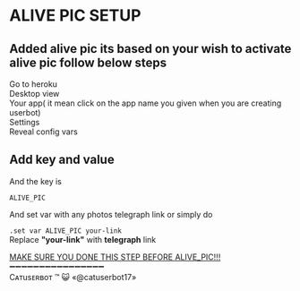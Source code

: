 # ALIVE PIC SETUP

## Added alive pic its based on your wish to activate alive pic follow below steps

Go to heroku   
Desktop view   
Your app\( it mean click on the app name you given when you are creating userbot\)   
Settings   
Reveal config vars

## Add key and value

And the key is

`ALIVE_PIC`

And set var with any photos telegraph link or simply do

`.set var ALIVE_PIC your-link`    
Replace **"your-link"** with **telegraph** link  
  
[MAKE SURE YOU DONE THIS STEP BEFORE ALIVE\_PIC!!!](https://t.me/catuserbot17/14)  
➖➖➖➖➖➖➖➖➖➖➖➖➖➖➖➖   
Cᴀтusᴇʀʙoт ™ 😺 «@catuserbot17»

